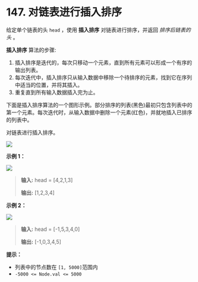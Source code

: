 # 147. 对链表进行插入排序

给定单个链表的头 `head` ，使用 **插入排序**  对链表进行排序，并返回 _排序后链表的头_ 。

**插入排序**  算法的步骤:

1.  插入排序是迭代的，每次只移动一个元素，直到所有元素可以形成一个有序的输出列表。
2.  每次迭代中，插入排序只从输入数据中移除一个待排序的元素，找到它在序列中适当的位置，并将其插入。
3.  重复直到所有输入数据插入完为止。

下面是插入排序算法的一个图形示例。部分排序的列表\(黑色\)最初只包含列表中的第一个元素。每次迭代时，从输入数据中删除一个元素\(红色\)，并就地插入已排序的列表中。

对链表进行插入排序。

![](http://public.file.lvshuhuai.cn/images\1724130387-qxfMwx-Insertion-sort-example-300px.gif)

**示例 1：**

![](http://public.file.lvshuhuai.cn/images\1724130414-QbPAjl-image.png)

> **输入:**  head = \[4,2,1,3]
>
> **输出:**  \[1,2,3,4]

**示例 2：**

![](http://public.file.lvshuhuai.cn/images\1724130432-zoOvdI-image.png)

> **输入:**  head = \[\-1,5,3,4,0]
>
> **输出:**  \[\-1,0,3,4,5]

**提示：**

*   列表中的节点数在 `[1, 5000]`范围内
*   `-5000 <= Node.val <= 5000`